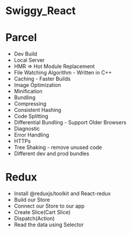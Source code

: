 # Swiggy_React


# Parcel
 - Dev Build
 - Local Server
 - HMR => Hot Module Replacement 
 - File Watching Algorithm - Written in C++ 
 - Caching - Faster Builds
 - Image Optimization
 - Minification
 - Bundling
 - Compressing
 - Consistent Hashing
 - Code Splitting
 - Differential Bundling - Support Older Browsers 
 - Diagnostic
 - Error Handling  
 - HTTPs
 - Tree Shaking - remove unused code 
 - Different dev and prod bundles 



 # Redux

 - Install @reduxjs/toolkit and React-redux
 - Build our Store
 - Connect our Store to our app
 - Create Slice(Cart Slice)
 - Dispatch(Action)
 - Read the data using Selector 